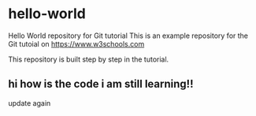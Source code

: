 # hello-world
Hello World repository for Git tutorial
This is an example repository for the Git tutoial on https://www.w3schools.com

This repository is built step by step in the tutorial.


## hi how is the code i am still learning!!
update again
